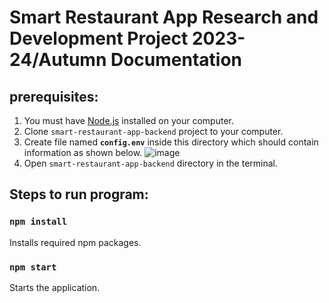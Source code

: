 # Smart Restaurant App Research and Development Project 2023-24/Autumn Documentation

## **prerequisites**:
  1. You must have [Node.js](https://nodejs.org/en) installed on your computer.
1. Clone `smart-restaurant-app-backend` project to your computer.
2. Create file named **`config.env`** inside this directory which should contain information as shown below.
![image](https://github.com/Mandar1511/smart-restaurant-app-backend/assets/96373283/d8861b7a-e6de-49ce-9be7-2fdff4df4eaa)
4. Open `smart-restaurant-app-backend` directory in the terminal.
   
## Steps to run program:
### `npm install`
Installs required npm packages.
### `npm start`
Starts the application.
